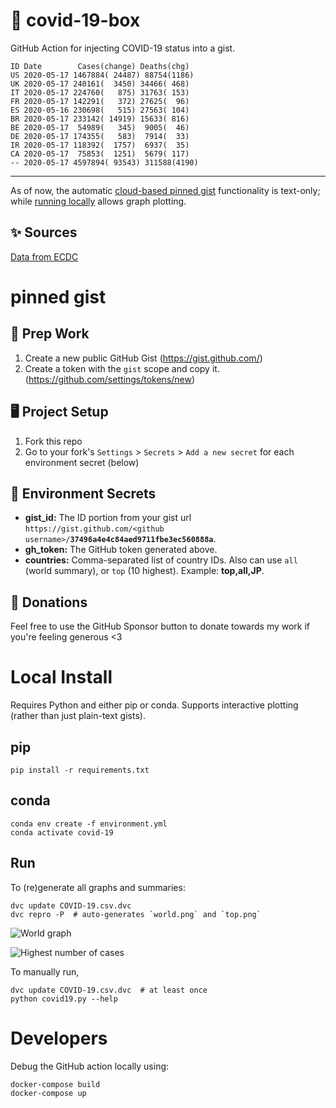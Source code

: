 # 🏥 covid-19-box

GitHub Action for injecting COVID-19 status into a gist.

```
ID Date        Cases(change) Deaths(chg)
US 2020-05-17 1467884( 24487) 88754(1186)
UK 2020-05-17 240161(  3450) 34466( 468)
IT 2020-05-17 224760(   875) 31763( 153)
FR 2020-05-17 142291(   372) 27625(  96)
ES 2020-05-16 230698(   515) 27563( 104)
BR 2020-05-17 233142( 14919) 15633( 816)
BE 2020-05-17  54989(   345)  9005(  46)
DE 2020-05-17 174355(   583)  7914(  33)
IR 2020-05-17 118392(  1757)  6937(  35)
CA 2020-05-17  75853(  1251)  5679( 117)
-- 2020-05-17 4597894( 93543) 311588(4190)
```

---

As of now, the automatic [cloud-based pinned gist](#pinned-gist) functionality is text-only;
while [running locally](#local-install) allows graph plotting.

## ✨ Sources

[Data from ECDC](https://www.ecdc.europa.eu/en/publications-data/download-todays-data-geographic-distribution-covid-19-cases-worldwide)

# pinned gist

## 🎒 Prep Work
1. Create a new public GitHub Gist (https://gist.github.com/)
1. Create a token with the `gist` scope and copy it. (https://github.com/settings/tokens/new)

## 🖥 Project Setup
1. Fork this repo
1. Go to your fork's `Settings` > `Secrets` > `Add a new secret` for each environment secret (below)

## 🤫 Environment Secrets
- **gist_id:** The ID portion from your gist url `https://gist.github.com/<github username>/`**`37496a4e4c84aed9711fbe3ec560888a`**.
- **gh_token:** The GitHub token generated above.
- **countries:** Comma-separated list of country IDs. Also can use `all` (world summary), or `top` (10 highest). Example: **top,all,JP**.

## 💸 Donations

Feel free to use the GitHub Sponsor button to donate towards my work if you're feeling generous <3

# Local Install

Requires Python and either pip or conda. Supports interactive plotting (rather than just plain-text gists).

## pip

```
pip install -r requirements.txt
```

## conda

```
conda env create -f environment.yml
conda activate covid-19
```

## Run

To (re)generate all graphs and summaries:

```
dvc update COVID-19.csv.dvc
dvc repro -P  # auto-generates `world.png` and `top.png`
```

![World graph](world.png)

![Highest number of cases](top.png)

To manually run,

```
dvc update COVID-19.csv.dvc  # at least once
python covid19.py --help
```

# Developers

Debug the GitHub action locally using:

```
docker-compose build
docker-compose up
```
